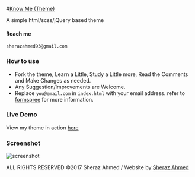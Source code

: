 #[Know Me (Theme)](https://github.com/isheraz/know-more.git)

A simple html/scss/jQuery based theme
#### Reach me
`sherazahmed93@gmail.com`
### How to use
 - Fork the theme, Learn a Little, Study a Little more, Read the Comments and Make Changes as needed. 
 - Any Suggestion/Improvements are Welcome.
 - Replace `you@email.com` in `index.html` with your email address. refer to [formspree](http://formspree.io/) for more information.
 
### Live Demo
View my theme in action [here](#)

### Screenshot
![screenshot](#)


ALL RIGHTS RESERVED &copy;2017 Sheraz Ahmed  /  Website by [Sheraz Ahmed](#)